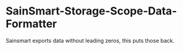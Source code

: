 # SainSmart-Storage-Scope-Data-Formatter
Sainsmart exports data without leading zeros, this puts those back.

